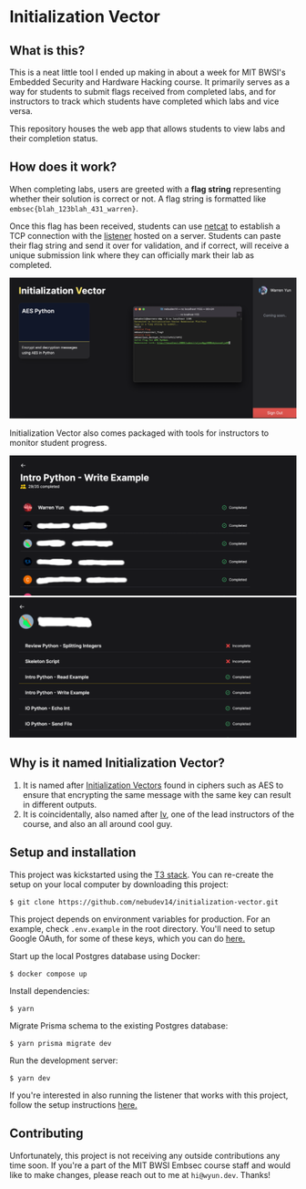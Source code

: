 # Initialization Vector

## What is this?
This is a neat little tool I ended up making in about a week for MIT BWSI's Embedded Security and Hardware Hacking course. It primarily serves as a way for students to submit flags received from completed labs, and for instructors to track which students have completed which labs and vice versa.

This repository houses the web app that allows students to view labs and their completion status.

## How does it work?
When completing labs, users are greeted with a **flag string** representing whether their solution is correct or not. A flag string is formatted like `embsec{blah_123blah_431_warren}`.

Once this flag has been received, students can use [netcat](https://netcat.sourceforge.net/) to establish a TCP connection with the [listener](https://github.com/NebuDev14/init-vector-listener) hosted on a server. Students can paste their flag string and send it over for validation, and if correct, will receive a unique submission link where they can officially mark their lab as completed.

![Demo Image](demos/demo.png)

Initialization Vector also comes packaged with tools for instructors to monitor student progress.

![Assignments View](demos/demo1.png)
![Student View](demos/demo2.png)

## Why is it named Initialization Vector?

1. It is named after [Initialization Vectors](https://en.wikipedia.org/wiki/Initialization_vector) found in ciphers such as AES to ensure that encrypting the same message with the same key can result in different outputs.
2. It is coincidentally, also named after [Iv](https://github.com/aerobinsonIV), one of the lead instructors of the course, and also an all around cool guy.

## Setup and installation

This project was kickstarted using the [T3 stack](https://create.t3.gg/). You can re-create the setup on your local computer by downloading this project:

    $ git clone https://github.com/nebudev14/initialization-vector.git

This project depends on environment variables for production. For an example, check `.env.example` in the root directory. You'll need to setup Google OAuth, for some of these keys, which you can do [here.](https://console.cloud.google.com/cloud-resource-manager)

Start up the local Postgres database using Docker:

    $ docker compose up

Install dependencies: 

    $ yarn

Migrate Prisma schema to the existing Postgres database:

    $ yarn prisma migrate dev

Run the development server:

    $ yarn dev

If you're interested in also running the listener that works with this project, follow the setup instructions [here.](https://github.com/NebuDev14/init-vector-listener)

## Contributing

Unfortunately, this project is not receiving any outside contributions any time soon. If you're a part of the MIT BWSI Embsec course staff and would like to make changes, please reach out to me at `hi@wyun.dev`. Thanks!